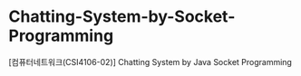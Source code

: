 # Chatting-System-by-Socket-Programming
 [컴퓨터네트워크(CSI4106-02)] Chatting System by Java Socket Programming
